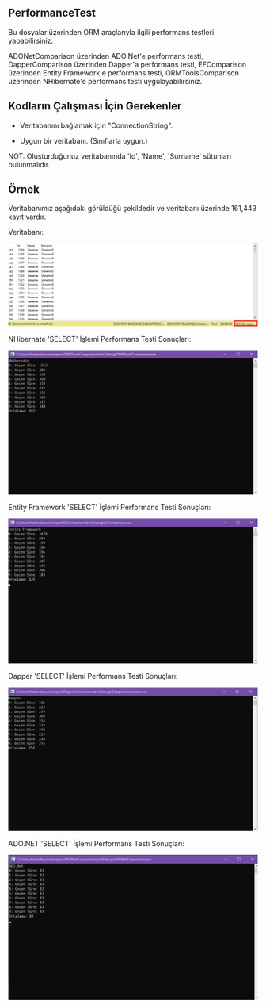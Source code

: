 PerformanceTest
---------------

Bu dosyalar üzerinden ORM araçlarıyla ilgili performans testleri yapabilirsiniz.

ADONetComparison üzerinden ADO.Net'e performans testi,
DapperComparison üzerinden Dapper'a performans testi,
EFComparison üzerinden Entity Framework'e performans testi,
ORMToolsComparison üzerinden NHibernate'e performans testi uygulayabilirsiniz.

Kodların Çalışması İçin Gerekenler
----------------------------------

- Veritabanını bağlamak için "ConnectionString".

- Uygun bir veritabanı. (Sınıflarla uygun.)

NOT: Oluşturduğunuz veritabanında 'Id', 'Name', 'Surname' sütunları bulunmalıdır.


Örnek
------
Veritabanımız aşağıdaki görüldüğü şekildedir ve veritabanı üzerinde 161,443 kayıt vardır.

Veritabanı:

![ScreenShot](https://github.com/ataberkdag/Object-Relational-Mapping/blob/master/code/PerformanceTest/Screenshots/Database.png)

NHibernate 'SELECT' İşlemi Performans Testi Sonuçları:

![ScreenShot](https://github.com/ataberkdag/Object-Relational-Mapping/blob/master/code/PerformanceTest/Screenshots/NHibernate-Performance.png)

Entity Framework 'SELECT' İşlemi Performans Testi Sonuçları:

![ScreenShot](https://github.com/ataberkdag/Object-Relational-Mapping/blob/master/code/PerformanceTest/Screenshots/EF-Performance.png)

Dapper 'SELECT' İşlemi Performans Testi Sonuçları:

![ScreenShot](https://github.com/ataberkdag/Object-Relational-Mapping/blob/master/code/PerformanceTest/Screenshots/Dapper-Performance.png)

ADO.NET 'SELECT' İşlemi Performans Testi Sonuçları:

![ScreenShot](https://github.com/ataberkdag/Object-Relational-Mapping/blob/master/code/PerformanceTest/Screenshots/ADO-Performance.png)
